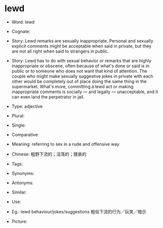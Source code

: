# lewd

- Word: lewd
- Cognate: 
- Story: Lewd remarks are sexually inappropriate. Personal and sexually explicit comments might be acceptable when said in private, but they are not all right when said to strangers in public.
- Story: Lewd has to do with sexual behavior or remarks that are highly inappropriate or obscene, often because of what's done or said is in public or to someone who does not want that kind of attention. The couple who might make sexually suggestive jokes in private with each other would be completely out of place doing the same thing in the supermarket. What's more, committing a lewd act or making inappropriate comments is socially — and legally — unacceptable, and it can even land the perpetrator in jail.

- Type: adjective
- Plural: 
- Single: 
- Comparative: 
- Meaning: referring to sex in a rude and offensive way
- Chinese: 粗野下流的；淫荡的；猥亵的
- Tags: 
- Synonyms: 
- Antonyms: 
- Similar: 
- Use: 
- Eg.: lewd behaviour/jokes/suggestions 粗俗下流的行为╱玩笑╱暗示
- Picture: 

